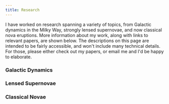 ```yaml
---
title: Research
---
```


I have worked on research spanning a variety of topics, from Galactic dynamics in the Milky Way, strongly lensed supernovae, and now classical nova eruptions. More information about my work, along with links to relevant papers, are shown below. The descriptions on this page are intended to be fairly accessible, and won't include many technical details. For those, please either check out my papers, or email me and I'd be happy to elaborate.

### Galactic Dynamics

### Lensed Supernovae

### Classical Novae

